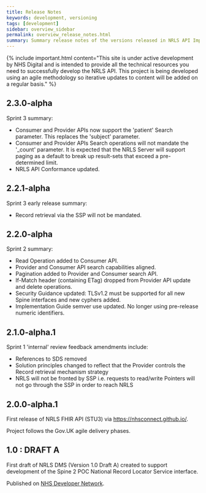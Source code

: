```yaml
---
title: Release Notes
keywords: development, versioning
tags: [development]
sidebar: overview_sidebar
permalink: overview_release_notes.html
summary: Summary release notes of the versions released in NRLS API Implementation Guide
---
```


{% include important.html content="This site is under active development by NHS Digital and is intended to provide all the technical resources you need to successfully develop the NRLS API. This project is being developed using an agile methodology so iterative updates to content will be added on a regular basis." %}

## 2.3.0-alpha ##

Sprint 3 summary:

- Consumer and Provider APIs now support the 'patient' Search parameter. This replaces the 'subject' parameter.
- Consumer and Provider APIs Search operations will not mandate the '_count' parameter. It is expected that the NRLS Server will support paging as a default to break up result-sets that exceed a pre-determined limit.
- NRLS API Conformance updated.


## 2.2.1-alpha ##

Sprint 3 early release summary:

- Record retrieval via the SSP will not be mandated.

## 2.2.0-alpha ##

Sprint 2 summary:

- Read Operation added to Consumer API.
- Provider and Consumer API search capabilities aligned.
- Pagination added to Provider and Consumer search API.
- If-Match header (containing ETag) dropped from Provider API update and delete operations.
- Security Guidance updated: TLSv1.2 must be supported for all new Spine interfaces and new cyphers added. 
- Implementation Guide semver use updated. No longer using pre-release numeric identifiers.

## 2.1.0-alpha.1 ##

Sprint 1 'internal' review feedback amendments include:

- References to SDS removed
- Solution principles changed to reflect that the Provider controls the Record retrieval mechanism strategy 
- NRLS will not be fronted by SSP i.e. requests to read/write Pointers will not go through the SSP in order to reach NRLS

## 2.0.0-alpha.1 ##

First release of NRLS FHIR API (STU3) via https://nhsconnect.github.io/. 

Project follows the Gov.UK agile delivery phases.   

## 1.0 : DRAFT A ##

First draft of NRLS DMS (Version 1.0 Draft A) created to support development of the Spine 2 POC National Record Locator Service interface.

Published on [NHS Developer Network](https://data.developer.nhs.uk/fhir/nrls-v1-draft-a/Chapter.1.About/index.html).
